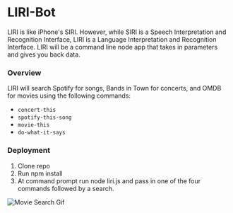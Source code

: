 # LIRI-Bot

LIRI is like iPhone's SIRI. However, while SIRI is a Speech Interpretation and Recognition Interface, LIRI is a Language Interpretation and Recognition Interface. LIRI will be a command line node app that takes in parameters and gives you back data.

### Overview

LIRI will search Spotify for songs, Bands in Town for concerts, and OMDB for movies using the following commands:
   * `concert-this`
   * `spotify-this-song`
   * `movie-this`
   * `do-what-it-says`

### Deployment
1. Clone repo
1. Run npm install
1. At command prompt run node liri.js and pass in one of the four commands followed by a search.

![Movie Search Gif](./movie.gif)
